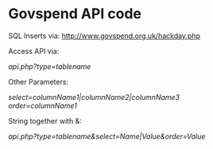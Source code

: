 Govspend API code
================================

SQL Inserts via: http://www.govspend.org.uk/hackday.php

Access API via:

*api.php?type=tablename*

Other Parameters:

*select=columnName1|columnName2|columnName3*<br />
*order=columnName1*

String together with &:

*api.php?type=tablename&select=Name|Value&order=Value*
